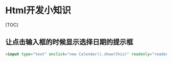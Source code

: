 # Html开发小知识

[TOC]

## 让点击输入框的时候显示选择日期的提示框
```html
<input type="text" onclick="new Calendar().show(this)" readonly="readonly"/>
```

